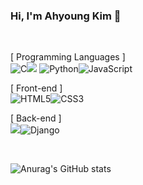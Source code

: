 ### Hi, I'm Ahyoung Kim 👋

<br/>

[ Programming Languages ]  
<img alt="C" src ="https://img.shields.io/badge/C-A8B9CC.svg?&style=flat-square&logo=C&logoColor=white"/><img src="https://img.shields.io/badge/C++-00599C?style=flat-square&logo=c%2B%2B&logoColor=white"/> <img alt="Python" src ="https://img.shields.io/badge/Python-3776AB.svg?&style=flat-square&logo=Python&logoColor=white"/><img alt="JavaScript" src ="https://img.shields.io/badge/JavaScript-F7DF1E.svg?&style=flat-square&logo=JavaScript&logoColor=white"/>  

[ Front-end ]  
<img alt="HTML5" src ="https://img.shields.io/badge/HTML5-E34F26.svg?&style=flat-square&logo=HTML5&logoColor=white"/><img alt="CSS3" src ="https://img.shields.io/badge/CSS3-1572B6.svg?&style=flat-square&logo=CSS3&logoColor=white"/>  

[ Back-end ]  
<img src="https://img.shields.io/badge/Node.js-339933?style=flat-square&logo=Node.js&logoColor=white"/><img alt="Django" src ="https://img.shields.io/badge/Django-092E20.svg?&style=flat-square&logo=Django&logoColor=white"/>

<br/>

![Anurag's GitHub stats](https://github-readme-stats.vercel.app/api?username=anuraghazra&theme=radical&show_icons=true)

<!--
**Ahyoung-Kim/Ahyoung-Kim** is a ✨ _special_ ✨ repository because its `README.md` (this file) appears on your GitHub profile.

Here are some ideas to get you started:

- 🔭 I’m currently working on ...
- 🌱 I’m currently learning ...
- 👯 I’m looking to collaborate on ...
- 🤔 I’m looking for help with ...
- 💬 Ask me about ...
- 📫 How to reach me: ...
- 😄 Pronouns: ...
- ⚡ Fun fact: ...
-->
